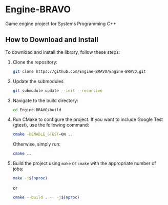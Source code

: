 # Engine-BRAVO
Game engine project for Systems Programming C++
## How to Download and Install

To download and install the library, follow these steps:

1. Clone the repository:
    ```sh
    git clone https://github.com/Engine-BRAVO/Engine-BRAVO.git
    ```

2. Update the submodules
    ```sh
    git submodule update --init --recursive
    ```

3. Navigate to the build directory:
    ```sh
    cd Engine-BRAVO/build
    ```

4. Run CMake to configure the project. If you want to include Google Test (gtest), use the following command:
    ```sh
    cmake -DENABLE_GTEST=ON ..
    ```
    Otherwise, simply run:
    ```sh
    cmake ..
    ```

5. Build the project using `make` or `cmake` with the appropriate number of jobs:
    ```sh
    make -j$(nproc)
    ```
    or
    ```sh
    cmake --build . -- -j$(nproc)
    ```
